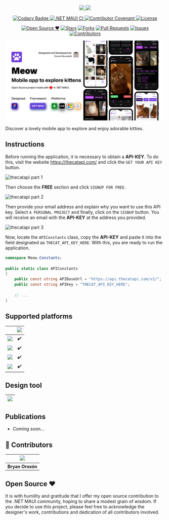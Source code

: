 <p align="center">
<a href="https://github.com/danielmonettelli/dotnetmaui-meow-app-oss#gh-light-mode-only">
<img width="300" src="https://raw.githubusercontent.com/danielmonettelli/dotnetmaui-meow-app-oss/99e22ab94d88778b60963f06bae1405e7903625b/Assets/brand_light.svg#gh-light-mode-only">
</a>
<a href="https://github.com/danielmonettelli/dotnetmaui-meow-app-oss#gh-dark-mode-only">
<img width="300" src="https://raw.githubusercontent.com/danielmonettelli/dotnetmaui-meow-app-oss/539401423b51b8a1cf9d5ea56e19a280f2217dcd/Assets/brand_dark.svg#gh-dark-mode-only">
</a>
</p>
<p align="center">
  <a href="https://app.codacy.com/gh/danielmonettelli/dotnetmaui-meow-app-oss/dashboard?utm_source=gh&utm_medium=referral&utm_content=&utm_campaign=Badge_grade">
  <img src="https://app.codacy.com/project/badge/Grade/3a130a6eae074e54b14b277d7617bff1" alt="Codacy Badge">
  </a>
  <a href="https://github.com/danielmonettelli/dotnetmaui-meow-app-oss/actions/workflows/mobile.yml">
  <img src="https://github.com/danielmonettelli/dotnetmaui-meow-app-oss/actions/workflows/mobile.yml/badge.svg" alt=".NET MAUI CI">
  </a>
  <a href="CODE_OF_CONDUCT.md">
    <img src="https://img.shields.io/badge/Contributor%20Covenant-2.1-4baaaa.svg" alt="Contributor Covenant">
  </a>
  <a href="LICENSE">
    <img src="https://img.shields.io/badge/license-MIT-blue.svg?style=flat-square" alt="License">
  </a>
</p>

<div align="center">

[![Open Source ❤](https://badges.frapsoft.com/os/v1/open-source.svg?v=103)](#open-source-) [![Stars](https://img.shields.io/github/stars/danielmonettelli/dotnetmaui-meow-app-oss)](https://github.com/danielmonettelli/dotnetmaui-meow-app-oss/stargazers) [![Forks](https://img.shields.io/github/forks/danielmonettelli/dotnetmaui-meow-app-oss)](https://github.com/danielmonettelli/dotnetmaui-meow-app-oss/network/members) [![Pull Requests](https://img.shields.io/github/issues-pr/danielmonettelli/dotnetmaui-meow-app-oss)](https://github.com/danielmonettelli/dotnetmaui-meow-app-oss/pulls) [![Issues](https://img.shields.io/github/issues/danielmonettelli/dotnetmaui-meow-app-oss)](https://github.com/danielmonettelli/dotnetmaui-meow-app-oss/issues) [![Contributors](https://img.shields.io/github/contributors/danielmonettelli/dotnetmaui-meow-app-oss?color=2b9348)](https://github.com/danielmonettelli/dotnetmaui-meow-app-oss/graphs/contributors)

</div>

[![Main Cover](https://raw.githubusercontent.com/danielmonettelli/dotnetmaui-meow-app-oss/main/Assets/meow_main_cover.png)](#Main-Cover)

Discover a lovely mobile app to explore and enjoy adorable kitties.

## Instructions

Before running the application, it is necessary to obtain a **API-KEY**. To do this, visit the website https://thecatapi.com/ and click the `GET YOUR API KEY` button.

![thecatapi part 1](https://raw.githubusercontent.com/danielmonettelli/dotnetmaui-meow-app-oss/main/Assets/thecatapi_part_1.png)

Then choose the **FREE** section and click `SIGNUP FOR FREE`.

![thecatapi part 2](https://raw.githubusercontent.com/danielmonettelli/dotnetmaui-meow-app-oss/main/Assets/thecatapi_part_2.png)

Then provide your email address and explain why you want to use this API key. Select `A PERSONAL PROJECT` and finally, click on the `SIGNUP` button. You will receive an email with the **API-KEY** at the address you provided.

![thecatapi part 3](https://raw.githubusercontent.com/danielmonettelli/dotnetmaui-meow-app-oss/main/Assets/thecatapi_part_3.png)

Now, locate the `APIConstants` class, copy the **API-KEY** and paste it into the field designated as `THECAT_API_KEY_HERE`. With this, you are ready to run the application.

```csharp
namespace Meow.Constants;

public static class APIConstants
{
    public const string APIBaseUrl = "https://api.thecatapi.com/v1/";
    public const string APIKey = "THECAT_API_KEY_HERE";

    // ...
}
```

## Supported platforms

|            | [<img src="https://raw.githubusercontent.com/danielmonettelli/dotnetmaui-meow-app-oss/main/Assets/dotnetmaui.png" width="150">](#dotnetmaui) |
| -------------------------- | :----------------: |
| [<img src="https://raw.githubusercontent.com/danielmonettelli/dotnetmaui-meow-app-oss/main/Assets/android.png" width="100">](#android) |         ✔️         |
| [<img src="https://raw.githubusercontent.com/danielmonettelli/dotnetmaui-meow-app-oss/main/Assets/ios.png" width="100">](#iOS) |         ✔️         |
| [<img src="https://raw.githubusercontent.com/danielmonettelli/dotnetmaui-meow-app-oss/main/Assets/windows.png" width="100">](#windows) |         ✔️         |
| [<img src="https://raw.githubusercontent.com/danielmonettelli/dotnetmaui-meow-app-oss/main/Assets/macos.png" width="100">](#macos) |         ✔️         |

## Design tool

| [<img src="https://raw.githubusercontent.com/danielmonettelli/dotnetmaui-meow-app-oss/99e22ab94d88778b60963f06bae1405e7903625b/Assets/figma.png" width="90">](https://www.figma.com/) |
| -------------------------- |

## Publications

- Coming soon...

## 👥 Contributors

| [<img src="https://avatars.githubusercontent.com/u/25359161?v=4" width="150">](https://github.com/BryanOroxon) |
:---------------------------------------------:|
| **Bryan Oroxón** |

## Open Source ❤

It is with humility and gratitude that I offer my open source contribution to the .NET MAUI community, hoping to share a modest grain of wisdom. If you decide to use this project, please feel free to acknowledge the designer's work, contributions and dedication of all contributors involved.
